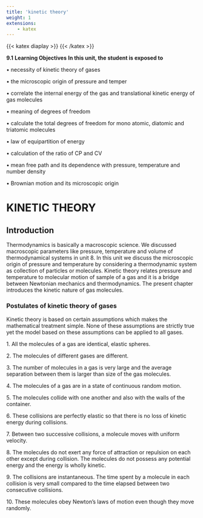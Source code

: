 ```yaml
---
title: 'kinetic theory'
weight: 1
extensions:
    - katex
---
```


{{< katex diaplay >}}  {{< /katex >}}

**9.1**
**Learning Objectives**
**In this unit, the student is exposed to**

• necessity of kinetic theory of gases

• the microscopic origin of pressure and temper

• correlate the internal energy of the gas and translational kinetic energy of gas molecules

• meaning of degrees of freedom

• calculate the total degrees of freedom for mono atomic, diatomic and triatomic molecules

• law of equipartition of energy

• calculation of the ratio of CP and CV

• mean free path and its dependence with pressure, temperature and number density

• Brownian motion and its microscopic origin
 
# KINETIC THEORY
 
## Introduction

Thermodynamics is basically a macroscopic science. We discussed macroscopic parameters like pressure, temperature and volume of thermodynamical systems in unit 8. In this unit we discuss the microscopic origin of pressure and temperature by considering a thermodynamic system as collection of particles or molecules. Kinetic theory relates pressure and temperature to molecular motion of sample of a gas and it is a bridge between Newtonian mechanics and thermodynamics. The present chapter introduces the kinetic nature of gas molecules.

### Postulates of kinetic theory of gases

Kinetic theory is based on certain assumptions which makes the mathematical treatment simple. None of these assumptions are strictly true yet the model based on these assumptions can be applied to all gases.
 
1\. All the molecules of a gas are identical, elastic spheres.
 
2\. The molecules of different gases are different.
 
3\. The number of molecules in a gas is very large and the average separation between them is larger than size of the gas molecules.
 
4\. The molecules of a gas are in a state of continuous random motion.
 
5\. The molecules collide with one another and also with the walls of the container.
 
6\. These collisions are perfectly elastic so that there is no loss of kinetic energy during collisions.
 
7\. Between two successive collisions, a molecule moves with uniform velocity.
 
8\. The molecules do not exert any force of attraction or repulsion on each other except during collision. The molecules do not possess any potential energy and the energy is wholly kinetic.
 
9\. The collisions are instantaneous. The time spent by a molecule in each collision is very small compared to the time elapsed between two consecutive collisions.
 
10\. These molecules obey Newton’s laws of motion even though they move randomly.